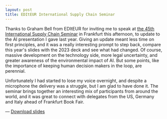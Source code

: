```yaml
---
layout: post
title: EDItEUR International Supply Chain Seminar
---
```

Thanks to Graham Bell from EDItEUR for inviting me to speak at [the 45th International Supply Chain Seminar](https://www.editeur.org/3/Events/Event-Details/691) in Frankfurt this afternoon, to update to the AI presentation I gave last year. Giving an update meant less time on first principles, and it was a really interesting prompt to step back, compare this year's slides with the 2023 deck and see what had changed. Of course, massive development on the technology side, more legal uncertainty, and greater awareness of the environmental impact of AI. But some points, like the importance of keeping human decision makers in the loop, are perennial. 

Unfortunately I had started to lose my voice overnight, and despite a microphone the delivery was a struggle, but I am glad to have done it. The seminar brings together an interesting mix of participants from around the world, and it was great to connect with delegates from the US, Germany and Italy ahead of Frankfurt Book Fair.

&#8212; <a href="/downloads/EDItEUR_15_Oct_2024.pdf"><i class="fa-solid fa-file-pdf"></i> Download slides</a>
